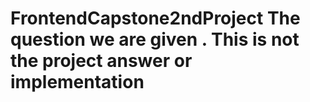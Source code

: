 # FrontendCapstone2ndProject The question we are given . This is not the project answer or implementation 
